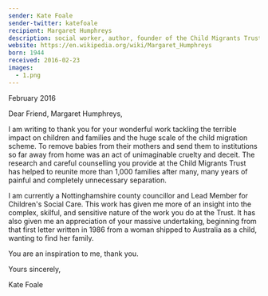```yaml
---
sender: Kate Foale
sender-twitter: katefoale
recipient: Margaret Humphreys
description: social worker, author, founder of the Child Migrants Trust
website: https://en.wikipedia.org/wiki/Margaret_Humphreys
born: 1944
received: 2016-02-23
images:
  - 1.png
---
```


February 2016

Dear Friend, Margaret Humphreys,

I am writing to thank you for your wonderful work tackling the terrible impact on children and families and the huge scale of the child migration scheme.
To remove babies from their mothers and send them to institutions so far away from home was an act of unimaginable cruelty and deceit. The research and careful counselling you provide at the Child Migrants Trust has helped to reunite more than 1,000 families after many, many years of painful and completely unnecessary separation.

I am currently a Nottinghamshire county councillor and Lead Member for Children's Social Care. This work has given me more of an insight into the complex, skilful, and sensitive nature of the work you do at the Trust. It has also given me an appreciation of your massive undertaking, beginning from that first letter written in 1986 from a woman shipped to Australia as a child, wanting to find her family.

You are an inspiration to me, thank you.

Yours sincerely,

Kate Foale
